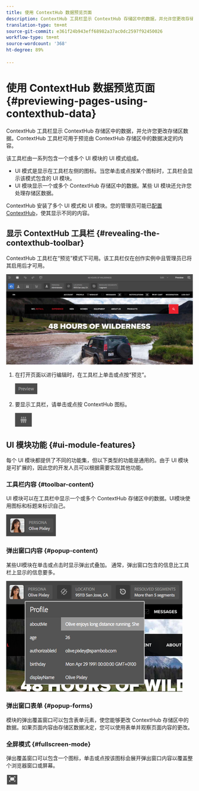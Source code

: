 ```yaml
---
title: 使用 ContextHub 数据预览页面
description: ContextHub 工具栏显示 ContextHub 存储区中的数据，并允许您更改存储区数据，该工具栏可用于预览内容
translation-type: tm+mt
source-git-commit: e361f24b943eff68982a37ac0dc2597f92450026
workflow-type: tm+mt
source-wordcount: '368'
ht-degree: 89%

---
```



# 使用 ContextHub 数据预览页面  {#previewing-pages-using-contexthub-data}

ContextHub 工具栏显示 ContextHub 存储区中的数据，并允许您更改存储区数据。ContextHub 工具栏可用于预览由 ContextHub 存储区中的数据决定的内容。

该工具栏由一系列包含一个或多个 UI 模块的 UI 模式组成。

* UI 模式是显示在工具栏左侧的图标。当您单击或点按某个图标时，工具栏会显示该模式包含的 UI 模块。
* UI 模块显示一个或多个 ContextHub 存储区中的数据。某些 UI 模块还允许您处理存储区数据。

ContextHub 安装了多个 UI 模式和 UI 模块。您的管理员可能已[配置 ContextHub](/help/implementing/developing/personalization/configuring-contexthub.md)，使其显示不同的内容。

## 显示 ContextHub 工具栏 {#revealing-the-contexthub-toolbar}

ContextHub 工具栏在“预览”模式下可用。该工具栏仅在创作实例中且管理员已将其启用后才可用。

![ContextHub工具栏](/help/sites-cloud/authoring/assets/contexthub-toolbar.png)

1. 在打开页面以进行编辑时，在工具栏上单击或点按“预览”。

   ![预览按钮](/help/sites-cloud/authoring/assets/contexthub-preview-button.png)

1. 要显示工具栏，请单击或点按 ContextHub 图标。

   ![ContextHub按钮](/help/sites-cloud/authoring/assets/contexthub-button.png)

## UI 模块功能 {#ui-module-features}

每个 UI 模块都提供了不同的功能集，但以下类型的功能是通用的。由于 UI 模块是可扩展的，因此您的开发人员可以根据需要实现其他功能。

### 工具栏内容 {#toolbar-content}

UI 模块可以在工具栏中显示一个或多个 ContextHub 存储区中的数据。UI模块使用图标和标题来标识自己。

![ContextHub角色](/help/sites-cloud/authoring/assets/contexthub-persona-button.png)

### 弹出窗口内容 {#popup-content}

某些UI模块在单击或点击时显示弹出式叠加。 通常，弹出窗口包含的信息比工具栏上显示的信息要多。

![ContextHub用户档案信息](/help/sites-cloud/authoring/assets/contexthub-profile.png)

### 弹出窗口表单 {#popup-forms}

模块的弹出覆盖窗口可以包含表单元素，使您能够更改 ContextHub 存储区中的数据。如果页面内容由存储区数据决定，您可以使用表单并观察页面内容的更改。

### 全屏模式 {#fullscreen-mode}

弹出覆盖窗口可以包含一个图标，单击或点按该图标会展开弹出窗口内容以覆盖整个浏览器窗口或屏幕。

![全屏按钮](/help/sites-cloud/authoring/assets/contexthub-fullscreen.png)
